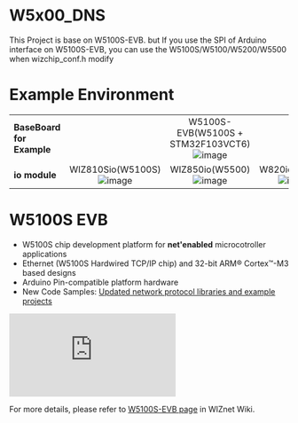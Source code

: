 # W5x00_DNS
This Project is base on W5100S-EVB. but If you use the SPI of Arduino interface on W5100S-EVB, you can use the W5100S/W5100/W5200/W5500 when wizchip_conf.h modify

# Example Environment

|                           |                                                              |                                                              |                                                              |
| ------------------------- | :----------------------------------------------------------: | :----------------------------------------------------------: | :----------------------------------------------------------: |
| **BaseBoard for Example** |                                                              | W5100S-EVB(W5100S + STM32F103VCT6)![image](https://user-images.githubusercontent.com/9648281/73633113-2c971800-46a1-11ea-900b-22d7305a26a3.png) |                                                              |
| **io module**             | WIZ810Sio(W5100S)![image](https://user-images.githubusercontent.com/9648281/73632572-73840e00-469f-11ea-8124-f1d4f37b6676.png) | WIZ850io(W5500)![image](https://user-images.githubusercontent.com/9648281/73632585-7b43b280-469f-11ea-85f5-4705ebfb7790.png) | W820io(W5200)![image](https://user-images.githubusercontent.com/9648281/73632604-8565b100-469f-11ea-8214-8a64e3ef68d9.png) |

# W5100S EVB
- W5100S chip development platform for **net'enabled** microcotroller applications
- Ethernet (W5100S Hardwired TCP/IP chip) and 32-bit ARM® Cortex™-M3 based designs
- Arduino Pin-compatible platform hardware
- New Code Samples: [Updated network protocol libraries and example projects](https://github.com/Wiznet/W5500_EVB/blob/master/README.md#related-project-github-repositories)

<!-- W5500 EVB pic -->
![W5100S-EVB](http://wizwiki.net/wiki/lib/exe/fetch.php?media=products%3Aw5100s%3Aw5100s_evb%3Astart&media=products:w5100s:w5100s_evb:w5100s-evb_partdescription.png "W5100S-EVB")

For more details, please refer to [W5100S-EVB page](http://wizwiki.net/wiki/doku.php?id=products:w5100s:w5100s_evb:start) in WIZnet Wiki.

